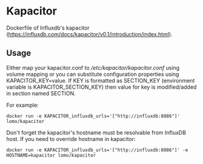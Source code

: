 # Kapacitor

Dockerfile of Influxdb's kapacitor (https://influxdb.com/docs/kapacitor/v0.1/introduction/index.html).

## Usage

Either map your kapacitor.conf to _/etc/kapacitor/kapacitor.conf_ using volume
mapping or you can substitute configuration properties using
KAPACITOR\_KEY=value. If KEY is formatted as SECTION\_KEY (environment variable
is KAPACITOR\_SECTION\_KEY) then value for key is modified/added in section
named SECTION.


For example:

	docker run -e KAPACITOR_influxdb_urls='["http://influxdb:8086"]' lomo/kapacitor

Don't forget the kapacitor's hostname must be resolvable from InfluxDB host. If you need to override hostname in kapacitor:
	
	docker run -e KAPACITOR_influxdb_urls='["http://influxdb:8086"]' -e HOSTNAME=kapacitor lomo/kapacitor

